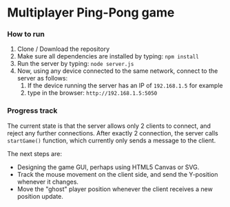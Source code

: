 # Multiplayer Ping-Pong game

### How to run
1. Clone / Download the repository
2. Make sure all dependencies are installed by typing: `npm install`
3. Run the server by typing: `node server.js`
4. Now, using any device connected to the same network, connect to the server as follows:
	1. If the device running the server has an IP of `192.168.1.5` for example
	2. type in the browser: `http://192.168.1.5:5050`


### Progress track
The current state is that the server allows only 2 clients to connect, and reject any further connections.
After exactly 2 connection, the server calls `startGame()` function, which currently only sends a message to the client.

The next steps are:
- Designing the game GUI, perhaps using HTML5 Canvas or SVG.
- Track the mouse movement on the client side, and send the Y-position whenever it changes.
- Move the "ghost" player position whenever the client receives a new position update.
